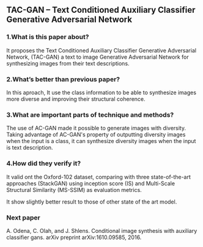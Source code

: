 ## TAC-GAN – Text Conditioned Auxiliary Classifier Generative Adversarial Network

### 1.What is this paper about?

It proposes the Text Conditioned Auxiliary Classifier Generative Adversarial Network, (TAC-GAN) a text to image Generative Adversarial Network for synthesizing images from their text descriptions.

### 2.What’s better than previous paper?

In this aproach, It use the class information to be able to synthesize images more diverse and improving their structural coherence.

### 3.What are important parts of technique and methods?

The use of AC-GAN made it possible to generate images with diversity.
Taking advantage of AC-GAN's property of outputting diversity images when the input is a class, it can synthesize diversity images when the input is text description.

### 4.How did they verify it?

It valid ont the Oxford-102 dataset, comparing with three state-of-the-art approaches (StackGAN) using inception score (IS) and  Multi-Scale Structural Similarity (MS-SSIM) as evaluation metrics.

It show slightly better result to those of other state of the art model.



### Next paper
A. Odena, C. Olah, and J. Shlens. Conditional image synthesis with auxiliary classifier gans. arXiv preprint arXiv:1610.09585, 2016.

